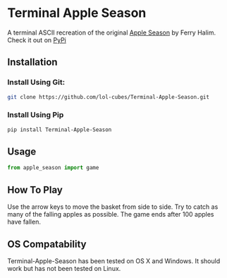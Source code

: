 # Terminal Apple Season

A terminal ASCII recreation of the original [Apple Season](http://www.ferryhalim.com/orisinal/g2/applegame.htm) by Ferry Halim. Check it out on [PyPi](https://pypi.org/project/Terminal-Apple-Season/)

## Installation

### Install Using Git:

```bash
git clone https://github.com/lol-cubes/Terminal-Apple-Season.git
```

### Install Using Pip

```bash
pip install Terminal-Apple-Season
```

## Usage

```python
from apple_season import game
```

## How To Play

Use the arrow keys to move the basket from side to side. Try to catch as many of the falling apples as possible. The game ends after 100 apples have fallen.

## OS Compatability

Terminal-Apple-Season has been tested on OS X and Windows. It should work but has not been tested on Linux.
